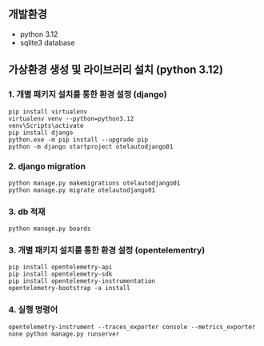 ## 개발환경
- python 3.12
- sqlite3 database

## 가상환경 생성 및 라이브러리 설치 (python 3.12)
### 1. 개별 패키지 설치를 통한 환경 설정 (django)
``` 
pip install virtualenv
virtualenv venv --python=python3.12
venv\Scripts\activate
pip install django
python.exe -m pip install --upgrade pip
python -m django startproject otelautodjango01
```
### 2. django migration
```
python manage.py makemigrations otelautodjango01
python manage.py migrate otelautodjango01
```
### 3. db 적재
```
python manage.py boards
```
### 3. 개별 패키지 설치를 통한 환경 설정 (opentelementry)
```
pip install opentelemetry-api
pip install opentelemetry-sdk
pip install opentelemetry-instrumentation
opentelemetry-bootstrap -a install
```
### 4. 실행 명령어
```
opentelemetry-instrument --traces_exporter console --metrics_exporter none python manage.py runserver
```